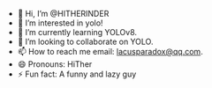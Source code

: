 - 👋 Hi, I’m @HITHERINDER
- 👀 I’m interested in yolo!
- 🌱 I’m currently learning YOLOv8.
- 💞️ I’m looking to collaborate on YOLO.
- 📫 How to reach me email: lacusparadox@qq.com.
- 😄 Pronouns: HiTher
- ⚡ Fun fact: A funny and lazy guy

<!---
HITHERINDER/HITHERINDER is a ✨ special ✨ repository because its `README.md` (this file) appears on your GitHub profile.
You can click the Preview link to take a look at your changes.
--->
